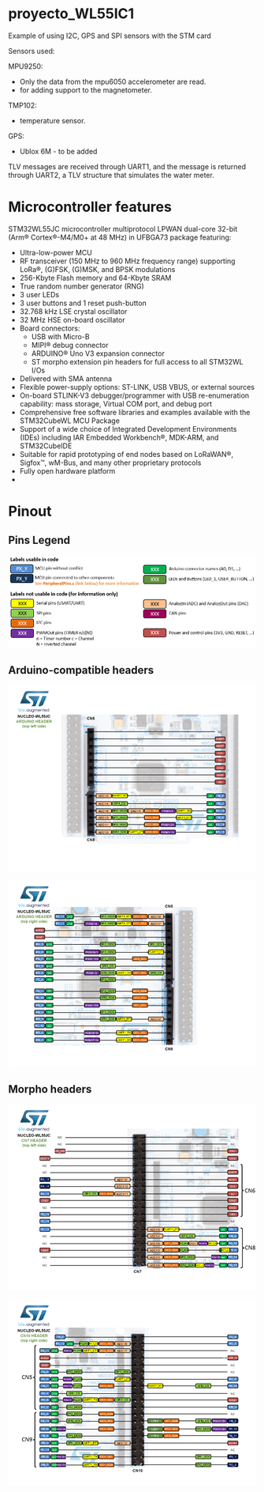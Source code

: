 # proyecto_WL55IC1
Example of using I2C, GPS and SPI sensors with the STM card

Sensors used:

MPU9250:
- Only the data from the mpu6050 accelerometer are read.
- for adding support to the magnetometer.
  
TMP102:
- temperature sensor.
  
GPS:
- Ublox 6M - to be added

TLV messages are received through UART1, and the message is returned through UART2, a TLV structure that simulates the water meter.

# Microcontroller features

STM32WL55JC microcontroller multiprotocol LPWAN dual-core 32-bit (Arm® Cortex®-M4/M0+ at 48 MHz) in UFBGA73 package featuring:

- Ultra-low-power MCU
- RF transceiver (150 MHz to 960 MHz frequency range) supporting LoRa®, (G)FSK, (G)MSK, and BPSK modulations
- 256-Kbyte Flash memory and 64-Kbyte SRAM
- True random number generator (RNG)
- 3 user LEDs
- 3 user buttons and 1 reset push-button
- 32.768 kHz LSE crystal oscillator
- 32 MHz HSE on-board oscillator
- Board connectors:
  - USB with Micro-B
  - MIPI® debug connector
  - ARDUINO® Uno V3 expansion connector
  - ST morpho extension pin headers for full access to all STM32WL I/Os
- Delivered with SMA antenna
- Flexible power-supply options: ST-LINK, USB VBUS, or external sources
- On-board STLINK-V3 debugger/programmer with USB re-enumeration capability: mass storage, Virtual COM port, and debug port
- Comprehensive free software libraries and examples available with the STM32CubeWL MCU Package
- Support of a wide choice of Integrated Development Environments (IDEs) including IAR Embedded Workbench®, MDK-ARM, and STM32CubeIDE
- Suitable for rapid prototyping of end nodes based on LoRaWAN®, Sigfox™, wM-Bus, and many other proprietary protocols
- Fully open hardware platform
- 
# Pinout

## Pins Legend

![Texto alternativo](/img/pinout_legend_2017-06-28-2.png)

## Arduino-compatible headers

![Texto alternativo](/img/nucleo_wl55jc_arduino_left_2021_2_1.png)

![Texto alternativo](/img/nucleo_wl55jc_arduino_right_2021_2_1.png)

## Morpho headers

![Texto alternativo](/img/nucleo_wl55jc_morpho_left_2021_2_1.png)

![Texto alternativo](/img/nucleo_wl55jc_morpho_right_2021_2_1.png)

